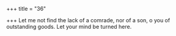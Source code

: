 +++
title = "36"

+++
Let me not find the lack of a comrade, nor of a son, o you of
outstanding goods.
Let your mind be turned here.